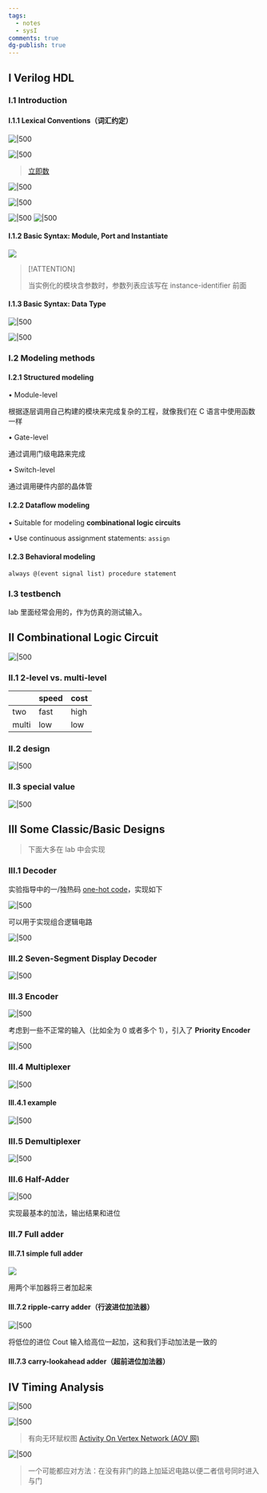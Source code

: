 ```yaml
---
tags:
  - notes
  - sysI
comments: true
dg-publish: true
---
```


## I Verilog HDL

### I.1 Introduction

#### I.1.1 Lexical Conventions（词汇约定）

![|500](attachments/03-Combinational-Logic-Design.png)

![|500](attachments/03-Combinational-Logic-Design-1.png)

> [立即数](https://zju-sys.pages.zjusct.io/sys1/sys1-sp24/lab1-1/#_11)

![|500](attachments/03-Combinational-Logic-Design-2.png)

![|500](attachments/03-Combinational-Logic-Design-3.png)

![|500](attachments/03-Combinational-Logic-Design-4.png) ![|500](attachments/03-Combinational-Logic-Design-5.png)

#### I.1.2 Basic Syntax: Module, Port and Instantiate

![](attachments/03-Combinational-Logic-Design-6.png)

> [!ATTENTION]
>
> 当实例化的模块含参数时，参数列表应该写在 instance-identifier 前面

#### I.1.3 Basic Syntax: Data Type

![|500](attachments/03-Combinational-Logic-Design-7.png)

![|500](attachments/03-Combinational-Logic-Design-8.png)

### I.2 Modeling methods

#### I.2.1 Structured modeling

• Module-level

根据逐层调用自己构建的模块来完成复杂的工程，就像我们在 C 语言中使用函数一样

• Gate-level

通过调用门级电路来完成

• Switch-level

通过调用硬件内部的晶体管

#### I.2.2 Dataflow modeling

• Suitable for modeling **combinational logic circuits**

• Use continuous assignment statements: `assign`

#### I.2.3 Behavioral modeling

`always @(event signal list) procedure statement`

### I.3 testbench

lab 里面经常会用的，作为仿真的测试输入。

## II Combinational Logic Circuit

![|500](attachments/03-Combinational-Logic-Design-9.png)

### II.1 2-level vs. multi-level

|       | speed | cost |
| ----- | ----- | ---- |
| two   | fast  | high |
| multi | low   | low  |

### II.2 design

![|500](attachments/03-Combinational-Logic-Design-10.png)

### II.3 special value

![|500](attachments/03-Combinational-Logic-Design-11.png)

## III Some Classic/Basic Designs

> 下面大多在 lab 中会实现

### III.1 Decoder

实验指导中的一/独热码 [one-hot code](https://zju-sys.pages.zjusct.io/sys1/sys1-sp24/lab1-2/#_4:~:text=%E6%80%A7%E6%9B%B4%E5%B7%AE%E3%80%82-,%E5%A4%8D%E5%90%88%E5%A4%9A%E8%B7%AF%E9%80%89%E6%8B%A9%E5%99%A8%E5%AE%9E%E7%8E%B0%E8%AF%91%E7%A0%81%E5%99%A8,-%E5%AF%B9%E4%BA%8E-N-%E4%BD%8D)，实现如下

![|500](attachments/03-Combinational-Logic-Design-12.png)

可以用于实现组合逻辑电路

![|500](attachments/03-Combinational-Logic-Design-13.png)

### III.2 Seven-Segment Display Decoder

![|500](attachments/03-Combinational-Logic-Design-14.png)

### III.3 Encoder

![|500](attachments/03-Combinational-Logic-Design-15.png)

考虑到一些不正常的输入（比如全为 0 或者多个 1），引入了 **Priority Encoder**

![|500](attachments/03-Combinational-Logic-Design-16.png)

### III.4 Multiplexer

![|500](attachments/03-Combinational-Logic-Design-17.png)

#### III.4.1 example

![|500](attachments/03-Combinational-Logic-Design-18.png)

### III.5 Demultiplexer

![|500](attachments/03-Combinational-Logic-Design-19.png)

### III.6 Half-Adder

![|500](attachments/03-Combinational-Logic-Design-20.png)

实现最基本的加法，输出结果和进位

### III.7 Full adder

#### III.7.1 simple full adder

![](attachments/03-Combinational-Logic-Design-22.png)

用两个半加器将三者加起来

#### III.7.2 ripple-carry adder（行波进位加法器）

![|500](attachments/03-Combinational-Logic-Design-21.png)

将低位的进位 Cout 输入给高位一起加，这和我们手动加法是一致的

#### III.7.3 carry-lookahead adder（超前进位加法器）

## IV Timing Analysis

![|500](attachments/03-Combinational-Logic-Design-23.png)

![|500](attachments/03-Combinational-Logic-Design-24.png)

> 有向无环赋权图 [Activity On Vertex Network (AOV 网)](../../cs70/05-Graph_Theory.md)

![|500](attachments/03-Combinational-Logic-Design-25.png)

> 一个可能都应对方法：在没有非门的路上加延迟电路以便二者信号同时进入与门
